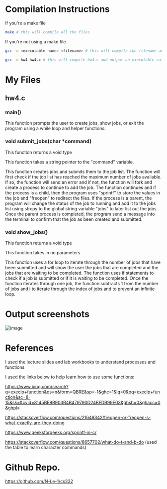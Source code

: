 <!--
NOTES:
This README is an example README for CS332/532 labs. This is a purely minimal example. It's written to emulate pure english representations of a set of documentation. As you start to write more "real world" documentation you will encounter certain standards and manners of writing that this README prepares you for
-->

# Compilation Instructions

If you're a make file
```bash
make # this will compile all the files
```

If you're not using a make file
```bash
gcc -o <executable name> <filename> # this will compile the filename and return an executable with the executable name

gcc -o hw4 hw4.c # this will compile hw4.c and output an executable called hw4
```

# My Files
## hw4.c

### main()

This function prompts the user to create jobs, show jobs, or exit the program using a while loop and helper functions. 

### void submit_jobs(char *command)
This function returns a void type 

This function takes a string pointer to the "command" variable.

This function creates jobs and submits them to the job list. The function will first check if the job list has reached the maximum number of jobs avaliable. If so, the function will send an error and if not, the function will fork and create a process to continue to add the job. The function continues and if the process is a child, then the program uses "sprintf" to store the values in the job and "freopen" to redirect the files. If the process is a parent, the program will change the status of the job to running and add it to the jobs list using strcpy to the global string variable "jobs" to later list out the jobs. Once the parent process is completed, the program send a message into the terminal to confirm that the job as been created and submitted.

### void show_jobs()

This function returns a void type

This function takes in no parameters

This function uses a for loop to iterate through the number of jobs that have been submitted and will show the user the jobs that are completed and the jobs that are waiting to be completed. The function uses if statements to check if a job is submitted or if it is waiting to be completed. Once the function iterates through one job, the function subtracts 1 from the number of jobs and i to iterate through the index of jobs and to prevent an infinite loop.


# Output screenshots
![image](https://github.com/N-Le-1/cs332/assets/156348689/d3e0447f-61b1-42dd-85a2-92efa7f95b16)

# References
I used the lecture slides and lab workbooks to understand processes and functions

I used the links below to help learn how to use some functions:

https://www.bing.com/search?q=execlp+function&qs=n&form=QBRE&sp=-1&ghc=1&lq=0&pq=execlp+function&sc=8-15&sk=&cvid=8145BE8B903B4B479790D24BFDB99E03&ghsh=0&ghacc=0&ghpl=

https://stackoverflow.com/questions/21648342/freopen-or-freopen-s-what-exactly-are-they-doing

https://www.geeksforgeeks.org/sprintf-in-c/

https://stackoverflow.com/questions/8657702/what-do-t-and-b-do  (used the table to learn character commands)

# Github Repo.

https://github.com/N-Le-1/cs332
